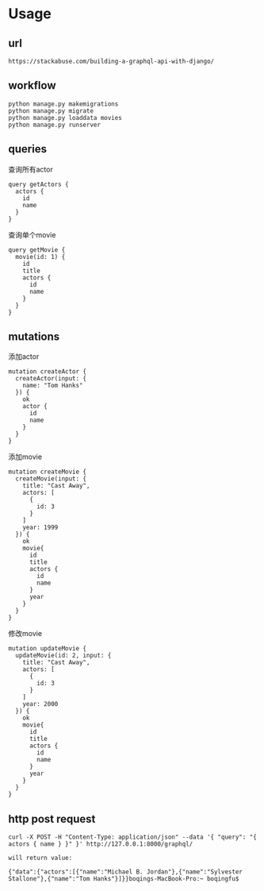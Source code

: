 # Usage

## url
`https://stackabuse.com/building-a-graphql-api-with-django/`

## workflow
```text
python manage.py makemigrations
python manage.py migrate
python manage.py loaddata movies
python manage.py runserver
```

## queries

查询所有actor
```text
query getActors {
  actors {
    id
    name
  }
}
```

查询单个movie
```text
query getMovie {
  movie(id: 1) {
    id
    title
    actors {
      id
      name
    }
  }
}
```

## mutations

添加actor
```text
mutation createActor {
  createActor(input: {
    name: "Tom Hanks"
  }) {
    ok
    actor {
      id
      name
    }
  }
}
```

添加movie
```text
mutation createMovie {
  createMovie(input: {
    title: "Cast Away",
    actors: [
      {
        id: 3
      }
    ]
    year: 1999
  }) {
    ok
    movie{
      id
      title
      actors {
        id
        name
      }
      year
    }
  }
}
```

修改movie
```text
mutation updateMovie {
  updateMovie(id: 2, input: {
    title: "Cast Away",
    actors: [
      {
        id: 3
      }
    ]
    year: 2000
  }) {
    ok
    movie{
      id
      title
      actors {
        id
        name
      }
      year
    }
  }
}
```

## http post request
```text
curl -X POST -H "Content-Type: application/json" --data '{ "query": "{ actors { name } }" }' http://127.0.0.1:8000/graphql/

will return value:

{"data":{"actors":[{"name":"Michael B. Jordan"},{"name":"Sylvester Stallone"},{"name":"Tom Hanks"}]}}boqings-MacBook-Pro:~ boqingfu$
```